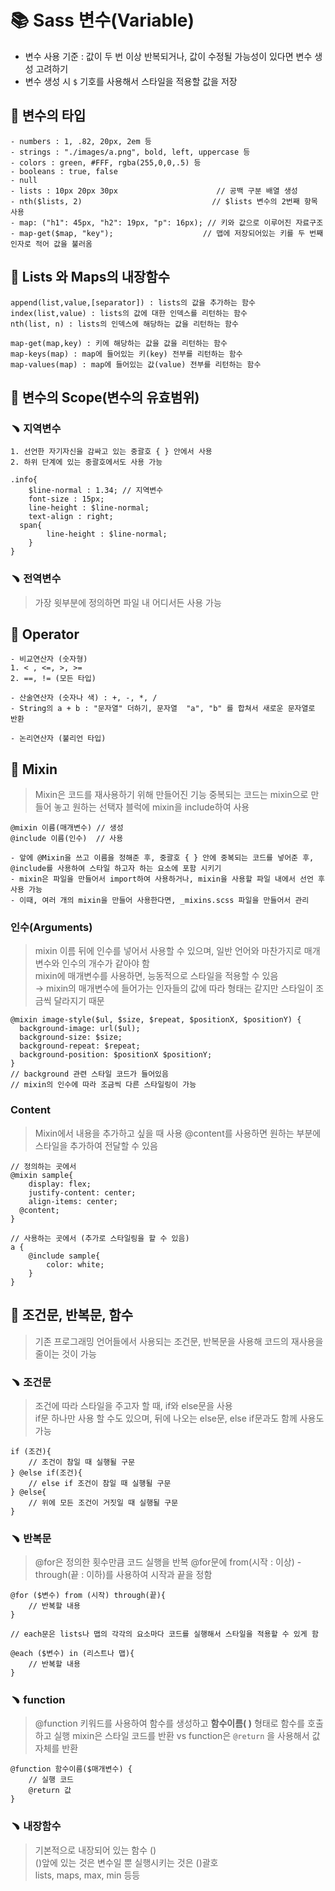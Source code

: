 # 📚 Sass 변수(Variable)

- 변수 사용 기준 : 값이 두 번 이상 반복되거나, 값이 수정될 가능성이 있다면 변수 생성 고려하기 
- 변수 생성 시 ```$``` 기호를 사용해서 스타일을 적용할 값을 저장

## 📍 변수의 타입

```
- numbers : 1, .82, 20px, 2em 등
- strings : "./images/a.png", bold, left, uppercase 등
- colors : green, #FFF, rgba(255,0,0,.5) 등
- booleans : true, false
- null
- lists : 10px 20px 30px                      // 공백 구분 배열 생성
- nth($lists, 2)                             // $lists 변수의 2번째 항목 사용
- map: ("h1": 45px, "h2": 19px, "p": 16px); // 키와 값으로 이루어진 자료구조
- map-get($map, "key");                    // 맵에 저장되어있는 키를 두 번째 인자로 적어 값을 불러옴
```

## 📍 Lists 와 Maps의 내장함수

```
append(list,value,[separator]) : lists의 값을 추가하는 함수
index(list,value) : lists의 값에 대한 인덱스를 리턴하는 함수
nth(list, n) : lists의 인덱스에 해당하는 값을 리턴하는 함수
```
```
map-get(map,key) : 키에 해당하는 값을 값을 리턴하는 함수
map-keys(map) : map에 들어있는 키(key) 전부를 리턴하는 함수
map-values(map) : map에 들어있는 값(value) 전부를 리턴하는 함수
```

## 📍 변수의 Scope(변수의 유효범위)

### ﹅ 지역변수
```
1. 선언한 자기자신을 감싸고 있는 중괄호 { } 안에서 사용
2. 하위 단계에 있는 중괄호에서도 사용 가능

.info{
	$line-normal : 1.34; // 지역변수
	font-size : 15px;
	line-height : $line-normal;
	text-align : right;
  span{
		line-height : $line-normal;
	}
}
```
### ﹅ 전역변수 
>  가장 윗부분에 정의하면 파일 내 어디서든 사용 가능

## 📍 Operator
```
- 비교연산자 (숫자형) 
1. < , <=, >, >=
2. ==, != (모든 타입)

- 산술연산자 (숫자나 색) : +, -, *, /
- String의 a + b : "문자열" 더하기, 문자열  "a", "b" 를 합쳐서 새로운 문자열로 반환

- 논리연산자 (불리언 타입)
```

## 📍 Mixin

> Mixin은 코드를 재사용하기 위해 만들어진 기능
> 중복되는 코드는 mixin으로 만들어 놓고 원하는 선택자 블럭에 mixin을 include하여 사용

```
@mixin 이름(매개변수) // 생성
@include 이름(인수)  // 사용

- 앞에 @Mixin을 쓰고 이름을 정해준 후, 중괄호 { } 안에 중복되는 코드를 넣어준 후, @include를 사용하여 스타일 하고자 하는 요소에 포함 시키기
- mixin은 파일을 만들어서 import하여 사용하거나, mixin을 사용할 파일 내에서 선언 후 사용 가능
- 이때, 여러 개의 mixin을 만들어 사용한다면, _mixins.scss 파일을 만들어서 관리
```

### 인수(Arguments)
> mixin 이름 뒤에 인수를 넣어서 사용할 수 있으며, 일반 언어와 마찬가지로 매개변수와 인수의 개수가 같아야 함 <br>
> mixin에 매개변수를 사용하면, 능동적으로 스타일을 적용할 수 있음 <br>
  → mixin의 매개변수에 들어가는 인자들의 값에 따라 형태는 같지만 스타일이 조금씩 달라지기 때문
```
@mixin image-style($ul, $size, $repeat, $positionX, $positionY) {
  background-image: url($ul);
  background-size: $size;
  background-repeat: $repeat;
  background-position: $positionX $positionY;
} 
// background 관련 스타일 코드가 들어있음
// mixin의 인수에 따라 조금씩 다른 스타일링이 가능
```
### Content 

> Mixin에서 내용을 추가하고 싶을 때 사용
> @content를 사용하면 원하는 부분에 스타일을 추가하여 전달할 수 있음

```
// 정의하는 곳에서
@mixin sample{
	display: flex;
	justify-content: center;
	align-items: center;
  @content;
}

// 사용하는 곳에서 (추가로 스타일링을 할 수 있음)
a {
	@include sample{
	    color: white;
	}
}
```
## 📍 조건문, 반복문, 함수

> 기존 프로그래밍 언어들에서 사용되는 조건문, 반복문을 사용해 코드의 재사용을 줄이는 것이 가능

### ﹅ 조건문
> 조건에 따라 스타일을 주고자 할 때, if와 else문을 사용 <br>
> if문 하나만 사용 할 수도 있으며, 뒤에 나오는 else문, else if문과도 함께 사용도 가능 <br>

```
if (조건){
	// 조건이 참일 때 실행될 구문
} @else if(조건){
	// else if 조건이 참일 때 실행될 구문
} @else{
	// 위에 모든 조건이 거짓일 때 실행될 구문
}
```

### ﹅ 반복문
> @for은 정의한 횟수만큼 코드 실행을 반복
> @for문에 from(시작 : 이상) - through(끝 : 이하)를 사용하여 시작과 끝을 정함

```
@for ($변수) from (시작) through(끝){
	// 반복할 내용
}
```

```
// each문은 lists나 맵의 각각의 요소마다 코드를 실행해서 스타일을 적용할 수 있게 함

@each ($변수) in (리스트나 맵){ 
	// 반복할 내용
}
```

### ﹅ function

> @function 키워드를 사용하여 함수를 생성하고 **함수이름( )** 형태로 함수를 호출하고 실행
> mixin은 스타일 코드를 반환 vs function은 `@return` 을 사용해서 값 자체를 반환

```
@function 함수이름($매개변수) {
	// 실행 코드
	@return 값
}
```

### ﹅ 내장함수

> 기본적으로 내장되어 있는 함수 () <br>
> ()앞에 있는 것은 변수일 뿐 실행시키는 것은 ()괄호 <br>
> lists, maps, max, min 등등


